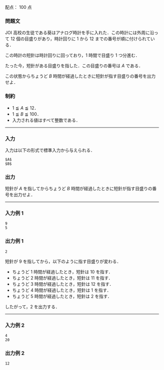 配点： $100$ 点

### 問題文

JOI 高校の生徒である葵はアナログ時計を手に入れた．この時計には外周に沿って $12$ 個の目盛りがあり，時計回りに $1$ から $12$ までの番号が順に付けられている．

この時計の短針は時計回りに回っており，$1$ 時間で目盛り $1$ つ分進む．

たった今，短針がある目盛りを指した．この目盛りの番号は $A$ である．

この状態からちょうど $B$ 時間が経過したときに短針が指す目盛りの番号を出力せよ．

### 制約

- $1 \leqq A \leqq 12$．
- $1 \leqq B \leqq 100$．
- 入力される値はすべて整数である．

---

### 入力

入力は以下の形式で標準入力から与えられる．

~~~
$A$
$B$
~~~

### 出力

短針が $A$ を指してからちょうど $B$ 時間が経過したときに短針が指す目盛りの番号を出力せよ．

---

### 入力例 1

~~~
9
5
~~~

### 出力例 1

~~~
2
~~~

短針が $9$ を指してから，以下のように指す目盛りが変わる．

- ちょうど $1$ 時間が経過したとき，短針は $10$ を指す．
- ちょうど $2$ 時間が経過したとき，短針は $11$ を指す．
- ちょうど $3$ 時間が経過したとき，短針は $12$ を指す．
- ちょうど $4$ 時間が経過したとき，短針は $1$ を指す．
- ちょうど $5$ 時間が経過したとき，短針は $2$ を指す．

したがって，$2$ を出力する．

---

### 入力例 2

~~~
4
20
~~~

### 出力例 2

~~~
12
~~~
